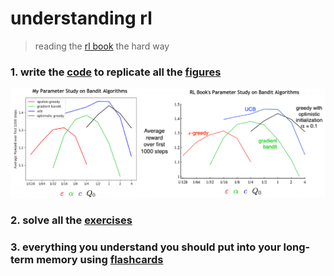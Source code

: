 # understanding rl

>reading the [rl book](http://incompleteideas.net/book/RLbook2018trimmed.pdf) the hard way

### 1. write the [code](https://github.com/mtrazzi/understanding-rl/tree/master/src) to replicate all the [figures](https://github.com/mtrazzi/understanding-rl/tree/master/fig)

<p align="center">
  <img src="/fig/fig2.6.png" alt="fig2.6">
</p>

### 2. solve all the [exercises](https://github.com/mtrazzi/understanding-rl/tree/master/exercises.txt)

### 3. everything you understand you should put into your long-term memory using [flashcards](https://drive.google.com/open?id=1K2B8FsxHShDDER9EXIHDrirBbXf7M2K4)
